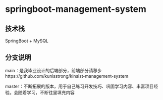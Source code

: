 # springboot-management-system

## 技术栈

SpringBoot + MySQL

## 分支说明
main：是我毕业设计的后端部分，前端部分请移步https://github.com/kunisstrong/kinsist-management-system

master：不断拓展的版本，用于自己练习开发技巧、巩固学习内容、丰富项目经验。会随着学习，不断往里填充内容
